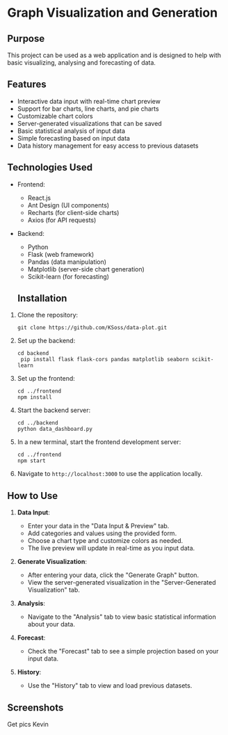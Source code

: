 # Graph Visualization and Generation

## Purpose

This project can be used as a web application and is designed to help with basic visualizing, analysing and forecasting of data.

## Features

- Interactive data input with real-time chart preview
- Support for bar charts, line charts, and pie charts
- Customizable chart colors
- Server-generated visualizations that can be saved
- Basic statistical analysis of input data
- Simple forecasting based on input data
- Data history management for easy access to previous datasets

## Technologies Used

- Frontend:
  - React.js
  - Ant Design (UI components)
  - Recharts (for client-side charts)
  - Axios (for API requests)

- Backend:
  - Python
  - Flask (web framework)
  - Pandas (data manipulation)
  - Matplotlib (server-side chart generation)
  - Scikit-learn (for forecasting)

  ## Installation

1. Clone the repository:
   ```
   git clone https://github.com/KSoss/data-plot.git
   ```

2. Set up the backend:
   ```
   cd backend
    pip install flask flask-cors pandas matplotlib seaborn scikit-learn
   ```

3. Set up the frontend:
   ```
   cd ../frontend
   npm install
   ```

4. Start the backend server:
   ```
   cd ../backend
   python data_dashboard.py
   ```

5. In a new terminal, start the frontend development server:
   ```
   cd ../frontend
   npm start
   ```

6. Navigate to `http://localhost:3000` to use the application locally.

## How to Use

1. **Data Input**: 
   - Enter your data in the "Data Input & Preview" tab.
   - Add categories and values using the provided form.
   - Choose a chart type and customize colors as needed.
   - The live preview will update in real-time as you input data.

2. **Generate Visualization**:
   - After entering your data, click the "Generate Graph" button.
   - View the server-generated visualization in the "Server-Generated Visualization" tab.

3. **Analysis**:
   - Navigate to the "Analysis" tab to view basic statistical information about your data.

4. **Forecast**:
   - Check the "Forecast" tab to see a simple projection based on your input data.

5. **History**:
   - Use the "History" tab to view and load previous datasets.

## Screenshots

Get pics Kevin